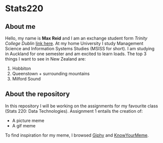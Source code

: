 # Stats220
## About me
Hello, my name is **Max Reid** and I am an exchange student form _Trinity College Dublin_ [link here](https://www.tcd.ie/). At my home University I study Management Science and Information Systems Studies (MSISS for short). I am studying in Auckland for one semester and am excited to learn loads. 
The top 3 things I want to see in New Zealand are:
1. Hobbiton
2. Queenstown + surrounding mountains
3. Milford Sound

## About the repository
In this repository I will be working on the assignments for my favourite class (Stats 220: Data Technologies). 
Assignment 1 entails the creation of:
- A picture meme
- A gif meme

To find inspiration for my meme, I browsed [Giphy](https://giphy.com/) and [KnowYourMeme](https://knowyourmeme.com/).

